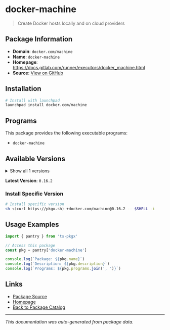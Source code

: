 # docker-machine

> Create Docker hosts locally and on cloud providers

## Package Information

- **Domain**: `docker.com/machine`
- **Name**: `docker-machine`
- **Homepage**: https://docs.gitlab.com/runner/executors/docker_machine.html
- **Source**: [View on GitHub](https://github.com/pkgxdev/pantry/tree/main/projects/docker.com/machine/package.yml)

## Installation

```bash
# Install with launchpad
launchpad install docker.com/machine
```

## Programs

This package provides the following executable programs:

- `docker-machine`

## Available Versions

<details>
<summary>Show all 1 versions</summary>

- `0.16.2`

</details>

**Latest Version**: `0.16.2`

### Install Specific Version

```bash
# Install specific version
sh <(curl https://pkgx.sh) +docker.com/machine@0.16.2 -- $SHELL -i
```

## Usage Examples

```typescript
import { pantry } from 'ts-pkgx'

// Access this package
const pkg = pantry['docker-machine']

console.log(`Package: ${pkg.name}`)
console.log(`Description: ${pkg.description}`)
console.log(`Programs: ${pkg.programs.join(', ')}`)
```

## Links

- [Package Source](https://github.com/pkgxdev/pantry/tree/main/projects/docker.com/machine/package.yml)
- [Homepage](https://docs.gitlab.com/runner/executors/docker_machine.html)
- [Back to Package Catalog](../../../package-catalog.md)

---

*This documentation was auto-generated from package data.*
